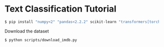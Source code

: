 # Text Classification Tutorial

```bash
$ pip install "numpy<2" "pandas<2.2.2" scikit-learn "transformers[torch]" datasets click "onnx<1.16.2"
```

Download the dataset

```bash
$ python scripts/download_imdb.py
```
